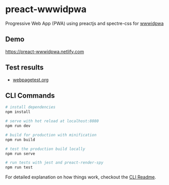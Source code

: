 # preact-wwwidpwa

Progressive Web App (PWA) using preactjs and spectre-css for [wwwidpwa](https://t.me/wwwid_pwa)

## Demo

https://preact-wwwidpwa.netlify.com

## Test results

* [webpagetest.org](http://www.webpagetest.org/result/180416_5B_3edf8bd92a6d28a18df0c9f99900ce3b/)

## CLI Commands

```bash
# install dependencies
npm install

# serve with hot reload at localhost:8080
npm run dev

# build for production with minification
npm run build

# test the production build locally
npm run serve

# run tests with jest and preact-render-spy
npm run test
```

For detailed explanation on how things work, checkout the [CLI Readme](https://github.com/developit/preact-cli/blob/master/README.md).
